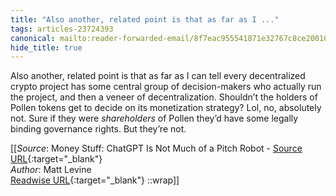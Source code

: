 ```yaml
---
title: "Also another, related point is that as far as I ..."
tags: articles-23724393
canonical: mailto:reader-forwarded-email/8f7eac955541871e32767c8ce2001040
hide_title: true
---
```


Also another, related point is that as far as I can tell every decentralized crypto project has some central group of decision-makers who actually run the project, and then a veneer of decentralization. Shouldn’t the holders of Pollen tokens get to decide on its monetization strategy? Lol, no, absolutely not. Sure if they were *shareholders* of Pollen they’d have some legally binding governance rights. But they’re not.


[[_Source_: Money Stuff: ChatGPT Is Not Much of a Pitch Robot - [Source URL](mailto:reader-forwarded-email/8f7eac955541871e32767c8ce2001040){:target="_blank"}<br>
_Author_: Matt Levine<br>
[Readwise URL](https://readwise.io/open/464227193){:target="_blank"}
::wrap]]